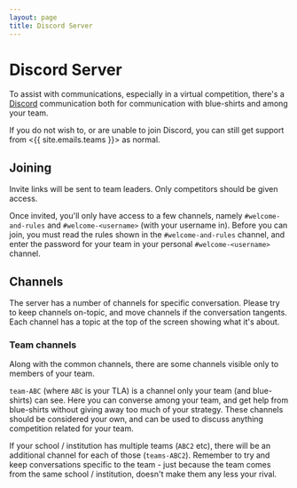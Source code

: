 ```yaml
---
layout: page
title: Discord Server
---
```


# Discord Server

To assist with communications, especially in a virtual competition, there's a [Discord](https://discord.com/) communication both for communication with blue-shirts and among your team.

If you do not wish to, or are unable to join Discord, you can still get support from <{{ site.emails.teams }}> as normal.

## Joining

Invite links will be sent to team leaders. Only competitors should be given access.

Once invited, you'll only have access to a few channels, namely `#welcome-and-rules` and `#welcome-<username>` (with your username in). Before you can join, you must read the rules shown in the `#welcome-and-rules` channel, and enter the password for your team in your personal `#welcome-<username>` channel.

## Channels

The server has a number of channels for specific conversation. Please try to keep channels on-topic, and move channels if the conversation tangents. Each channel has a topic at the top of the screen showing what it's about.

### Team channels

Along with the common channels, there are some channels visible only to members of your team.

`team-ABC` (where `ABC` is your TLA) is a channel only your team (and blue-shirts) can see. Here you can converse among your team, and get help from blue-shirts without giving away too much of your strategy. These channels should be considered your own, and can be used to discuss anything competition related for your team.

If your school / institution has multiple teams (`ABC2` etc), there will be an additional channel for each of those (`teams-ABC2`). Remember to try and keep conversations specific to the team - just because the team comes from the same school / institution, doesn't make them any less your rival.
